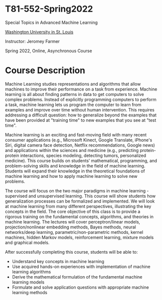 # T81-552-Spring2022
Special Topics in Advanced Machine Learning

[Washington University in St. Louis](https://wustl.edu/)

Instructor: Jeromey Farmer

Spring 2022, Online, Asynchronous Course

# Course Description

Machine Learning studies representations and algorithms that allow machines to improve their performance on a task from experience. Machine learning is all about finding patterns in data to get computers to solve complex problems. Instead of explicitly programming computers to perform a task, machine learning lets us program the computer to learn from examples and improve over time without human intervention. This requires addressing a difficult question: how to generalize beyond the examples that have been provided at "training time" to new examples that you see at "test time". 

Machine learning is an exciting and fast-moving field with many recent consumer applications (e.g., Microsoft Kinect, Google Translate, iPhone's Siri, digital camera face detection, Netflix recommendations, Google news) and applications within the sciences and medicine (e.g., predicting protein-protein interactions, species modeling, detecting tumors, personalized medicine). This course builds on students’ mathematical, programming, and problem-solving skills and knowledge in the field of machine learning. Students will expand their knowledge in the theoretical foundations of machine learning and how to apply machine learning to solve new problems. 

The course will focus on the two major paradigms in machine learning - supervised and unsupervised learning.  This course will show students how generalization processes can be formalized and implemented. We will look at machine learning from many different perspectives, illustrating the key concepts in the field.  The core objective of this class is to provide a rigorous training on the fundamental concepts, algorithms, and theories in machine learning. The lectures will cover perceptron/linear models, projection/nonlinear embedding methods, Bayes methods, neural networks/deep learning, parametric/non-parametric methods, kernel machines, hidden Markov models, reinforcement learning, mixture models and graphical models.  

After successfully completing this course, students will be able to:

-	Understand key concepts in machine learning
-	Use acquired hands-on experiences with implementation of machine learning algorithms
-	Derive the mathematical formulation of the fundamental machine learning models
-	Formulate and solve application questions with appropriate machine learning methods
